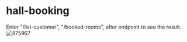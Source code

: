 # hall-booking
Enter "/list-customer", "/booked-rooms", after endpoint to see the result.
![475967](https://user-images.githubusercontent.com/95583358/204110319-da0bca61-c463-4b01-9adb-37ed97583821.jpg)
